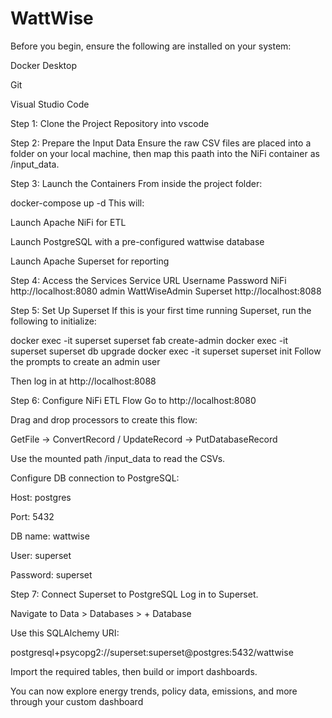 # WattWise

Before you begin, ensure the following are installed on your system:

Docker Desktop

Git

Visual Studio Code 



Step 1: Clone the Project Repository into vscode


Step 2: Prepare the Input Data
Ensure the raw CSV files are placed into a folder on your local machine, then map this paath into the NiFi container as /input_data.



Step 3: Launch the Containers
From inside the project folder:


docker-compose up -d
This will:

Launch Apache NiFi for ETL

Launch PostgreSQL with a pre-configured wattwise database

Launch Apache Superset for reporting



Step 4: Access the Services
Service	URL	Username	Password
NiFi	http://localhost:8080	admin	WattWiseAdmin
Superset	http://localhost:8088		


Step 5: Set Up Superset
If this is your first time running Superset, run the following to initialize:


docker exec -it superset superset fab create-admin
docker exec -it superset superset db upgrade
docker exec -it superset superset init
Follow the prompts to create an admin user

Then log in at http://localhost:8088



Step 6: Configure NiFi ETL Flow
Go to http://localhost:8080

Drag and drop processors to create this flow:

GetFile → ConvertRecord / UpdateRecord → PutDatabaseRecord

Use the mounted path /input_data to read the CSVs.

Configure DB connection to PostgreSQL:

Host: postgres

Port: 5432

DB name: wattwise

User: superset

Password: superset



Step 7: Connect Superset to PostgreSQL
Log in to Superset.

Navigate to Data > Databases > + Database

Use this SQLAlchemy URI:

postgresql+psycopg2://superset:superset@postgres:5432/wattwise

Import the required tables, then build or import dashboards.



You can now explore energy trends, policy data, emissions, and more through your custom dashboard
